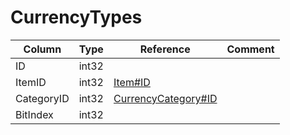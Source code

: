 # CurrencyTypes

| Column | Type | Reference | Comment |
|--------|------|-----------|---------|
|ID|int32|||
|ItemID|int32|[Item#ID](Item.md)||
|CategoryID|int32|[CurrencyCategory#ID](CurrencyCategory.md)||
|BitIndex|int32|||
